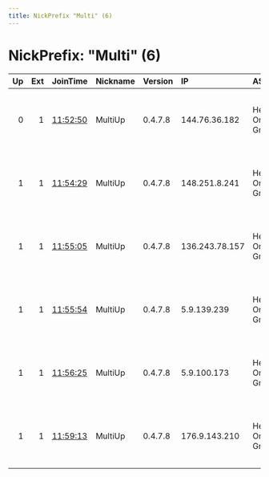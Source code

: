 ```yaml
---
title: NickPrefix "Multi" (6)
---
```


# NickPrefix: "Multi" (6)

|   Up |   Ext | JoinTime                                                                                              | Nickname   | Version   | IP             | AS                  | CC   |   ORp |   Dirp | OS    | Contact                            |   eFamMembers |
|-----:|------:|:------------------------------------------------------------------------------------------------------|:-----------|:----------|:---------------|:--------------------|:-----|------:|-------:|:------|:-----------------------------------|--------------:|
|    0 |     1 | [11:52:50](https://nusenu.github.io/OrNetStats/w/relay/0B65709ACEDEB407C75933E4A209AF2EFE91CA60.html) | MultiUp    | 0.4.7.8   | 144.76.36.182  | Hetzner Online GmbH | de   |  9001 |      0 | Linux | contact at lownet dot fr tor-relay |             1 |
|    1 |     1 | [11:54:29](https://nusenu.github.io/OrNetStats/w/relay/CC99528979FB772B2A40CCC6B81A89F148A6F436.html) | MultiUp    | 0.4.7.8   | 148.251.8.241  | Hetzner Online GmbH | de   |  9001 |      0 | Linux | contact at lownet dot fr tor-relay |             1 |
|    1 |     1 | [11:55:05](https://nusenu.github.io/OrNetStats/w/relay/B351C62923CF32649E781D4E39CE0B056A592A95.html) | MultiUp    | 0.4.7.8   | 136.243.78.157 | Hetzner Online GmbH | de   |  9001 |      0 | Linux | contact at lownet dot fr tor-relay |             1 |
|    1 |     1 | [11:55:54](https://nusenu.github.io/OrNetStats/w/relay/6EE00B2ED58DB388557FDCEC640D669C0DAD5E75.html) | MultiUp    | 0.4.7.8   | 5.9.139.239    | Hetzner Online GmbH | de   |  9001 |      0 | Linux | contact at lownet dot fr tor-relay |             1 |
|    1 |     1 | [11:56:25](https://nusenu.github.io/OrNetStats/w/relay/063EC26F3C26DF679FBC50DB4011FB9DE6050D06.html) | MultiUp    | 0.4.7.8   | 5.9.100.173    | Hetzner Online GmbH | de   |  9001 |      0 | Linux | contact at lownet dot fr tor-relay |             1 |
|    1 |     1 | [11:59:13](https://nusenu.github.io/OrNetStats/w/relay/11EFF9239763D1C8E7CE6510933B86C8B59345FF.html) | MultiUp    | 0.4.7.8   | 176.9.143.210  | Hetzner Online GmbH | de   |  9001 |      0 | Linux | contact at lownet dot fr tor-relay |             1 |
